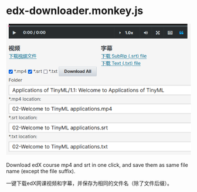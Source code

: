 # edx-downloader.monkey.js

![ui](ui.zh-CN.png)

Download edX course mp4 and srt in one click, and save them as same file name (except the file suffix).

一键下载edX网课视频和字幕，并保存为相同的文件名（除了文件后缀）。
